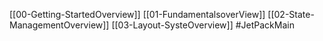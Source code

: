 [[00-Getting-StartedOverview]]
[[01-FundamentalsoverView]]
[[02-State-ManagementOverview]]
[[03-Layout-SysteOverview]]
#JetPackMain